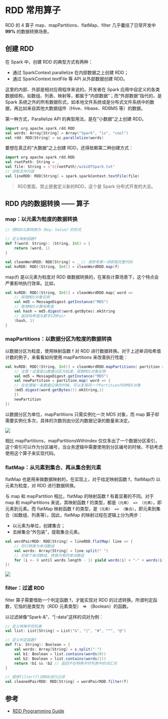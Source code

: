 # RDD 常用算子

RDD 的 4 算子 map、mapPartitions、flatMap、filter 几乎囊括了日常开发中 **99%** 的数据转换场景。

## 创建 RDD

在 Spark 中，创建 RDD 的典型方式有两种：

- 通过 SparkContext.parallelize 在内部数据之上创建 RDD；
- 通过 SparkContext.textFile 等 API 从外部数据创建 RDD。

这里的内部、外部是相对应用程序来说的。开发者在 Spark 应用中自定义的各类数据结构，如数组、列表、映射等，都属于“内部数据”；而“外部数据”指代的，是 Spark 系统之外的所有数据形式，如本地文件系统或是分布式文件系统中的数据，再比如来自其他大数据组件（Hive、Hbase、RDBMS 等）的数据。

第一种方式，Parallelize API 的典型用法，是在“小数据”之上创建 RDD。

```scala
import org.apache.spark.rdd.RDD
val words: Array[String] = Array("Spark", "is", "cool")
val rdd: RDD[String] = sc.parallelize(words)
```

要想在真正的“大数据”之上创建 RDD，还得依赖第二种创建方式：

```scala
import org.apache.spark.rdd.RDD
val rootPath: String = _
val file: String = s"${rootPath}/wikiOfSpark.txt"
// 读取文件内容
val lineRDD: RDD[String] = spark.sparkContext.textFile(file)
```

>RDD里面，禁止嵌套定义新的RDD，这个是 Spark 分布式开发的大忌。

## RDD 内的数据转换 —— 算子

### map：以元素为粒度的数据转换

```scala
// 把RDD元素转换为（Key，Value）的形式

// 定义映射函数f
def f(word: String): (String, Int) = {
    return (word, 1)
}

val cleanWordRDD: RDD[String] = _ // 请参考第一讲获取完整代码
val kvRDD: RDD[(String, Int)] = cleanWordRDD.map(f)
```

map(f) 是以元素为粒度对 RDD 做数据转换的，在某些计算场景下，这个特点会严重影响执行效率。比如，

```scala
val kvRDD: RDD[(String, Int)] = cleanWordRDD.map{ word =>
    // 获取MD5对象实例
    val md5 = MessageDigest.getInstance("MD5")
    // 使用MD5计算哈希值
    val hash = md5.digest(word.getBytes).mkString
    // 返回哈希值与数字1的Pair
    (hash, 1)
}
```

### mapPartitions：以数据分区为粒度的数据转换

以数据分区为粒度，使用映射函数 f 对 RDD 进行数据转换。对于上述单词哈希值计数的例子，来看看如何使用 mapPartitions 来改善执行性能：

```scala
val kvRDD: RDD[(String, Int)] = cleanWordRDD.mapPartitions( partition => {
    // 注意！这里是以数据分区为粒度，获取MD5对象实例
    val md5 = MessageDigest.getInstance("MD5")
    val newPartition = partition.map( word => {
    // 在处理每一条数据记录的时候，可以复用同一个Partition内的MD5对象
    (md5.digest(word.getBytes()).mkString,1)
    })
    newPartition
})
```

以数据分区为单位，mapPartitions 只需实例化一次 MD5 对象，而 map 算子却需要实例化多次，具体的次数则由分区内数据记录的数量来决定。

![](https://static001.geekbang.org/resource/image/c7/8d/c76be8ff89f1c37e52e9f17b66bf398d.jpg?wh=1920x779)

相比 mapPartitions，mapPartitionsWithIndex 仅仅多出了一个数据分区索引，这个索引可以作为分区编号，当业务逻辑中需要使用到分区编号的时候，不妨考虑使用这个算子来实现代码。

### flatMap：从元素到集合、再从集合到元素

flatMap 也是用来做数据映射的，在实现上，对于给定映射函数 f，flatMap(f) 以元素为粒度，对 RDD 进行数据转换。

与 map 和 mapPartition 相比，flatMap 的映射函数 f 有着显著的不同。对于 map 和 mapPartitions 来说，其映射函数 f 的类型，都是`（元素） => （元素）`，即元素到元素。而 flatMap 映射函数 f 的类型，是`（元素） => （集合）`，即元素到集合（如数组、列表等）。因此，flatMap 的映射过程在逻辑上分为两步：

- 以元素为单位，创建集合；
- 去掉集合“外包装”，提取集合元素。

```scala
val wordPairRDD: RDD[String] = lineRDD.flatMap( line => {
    // 将行转换为单词数组
    val words: Array[String] = line.split(" ")
    // 将单个单词数组，转换为相邻单词数组
    for (i <- 0 until words.length - 1) yield words(i) + "-" + words(i+1)
})
```

![](https://static001.geekbang.org/resource/image/a6/bd/a6bcd12fbc377405557c1aaf63cd24bd.jpg?wh=1920x840)

### filter：过滤 RDD

filter 算子需要借助一个判定函数 f，才能实现对 RDD 的过滤转换。所谓判定函数，它指的是类型为（RDD 元素类型） => （Boolean）的函数。

以过滤掉像“Spark-&”、“|-data”这样的词对为例：

```scala
// 定义特殊字符列表
val list: List[String] = List("&", "|", "#", "^", "@")

// 定义判定函数f
def f(s: String): Boolean = {
    val words: Array[String] = s.split("-")
    val b1: Boolean = list.contains(words(0))
    val b2: Boolean = list.contains(words(1))
    return !b1 && !b2 // 返回不在特殊字符列表中的词汇对
}

// 使用filter(f)对RDD进行过滤
val cleanedPairRDD: RDD[String] = wordPairRDD.filter(f)
```

## 参考

- [RDD Programming Guide](https://spark.apache.org/docs/latest/rdd-programming-guide.html)
